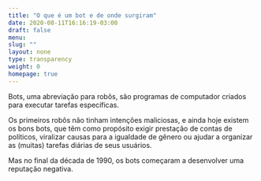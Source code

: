 ```yaml
---
title: "O que é um bot e de onde surgiram"
date: 2020-08-11T16:16:19-03:00
draft: false
menu:
slug: ""
layout: none
type: transparency
weight: 0
homepage: true
---
```

Bots, uma abreviação para robôs, são programas de computador criados para executar tarefas específicas.

Os primeiros robôs não tinham intenções maliciosas, e ainda hoje existem os bons bots, que têm como propósito exigir prestação de contas de políticos, viralizar causas para a igualdade de gênero ou ajudar a organizar as (muitas) tarefas diárias de seus usuários.

Mas no final da década de 1990, os bots começaram a desenvolver uma reputação negativa.
